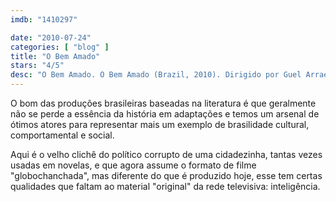 ```yaml
---
imdb: "1410297"

date: "2010-07-24"
categories: [ "blog" ]
title: "O Bem Amado"
stars: "4/5"
desc: "O Bem Amado. O Bem Amado (Brazil, 2010). Dirigido por Guel Arraes. Escrito por Guel Arraes, Cláudio Paiva. Com Edmilson Barros, Andrea Beltrão, Caio Blat, Maria Flor, Bruno Garcia, Drica Moraes, Matheus Nachtergaele, Marco Nanini, Tonico Pereira."
---
```

O bom das produções brasileiras baseadas na literatura é que geralmente não se perde a essência da história em adaptações e temos um arsenal de ótimos atores para representar mais um exemplo de brasilidade cultural, comportamental e social.

Aqui é o velho clichê do político corrupto de uma cidadezinha, tantas vezes usadas em novelas, e que agora assume o formato de filme "globochanchada", mas diferente do que é produzido hoje, esse tem certas qualidades que faltam ao material "original" da rede televisiva: inteligência.
